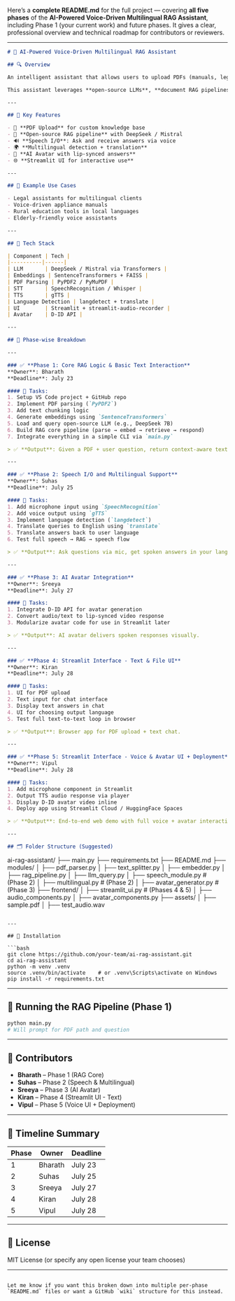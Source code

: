 Here’s a **complete README.md** for the full project — covering **all five phases** of the **AI-Powered Voice-Driven Multilingual RAG Assistant**, including Phase 1 (your current work) and future phases. It gives a clear, professional overview and technical roadmap for contributors or reviewers.

---

```markdown
# 🧠 AI-Powered Voice-Driven Multilingual RAG Assistant

## 🔍 Overview

An intelligent assistant that allows users to upload PDFs (manuals, legal docs, research papers), ask questions via **text or speech**, and receive answers **in multiple languages** — as text, voice, or AI-generated avatar video.

This assistant leverages **open-source LLMs**, **document RAG pipelines**, and **voice/multilingual support** for accessibility across diverse audiences.

---

## 🎯 Key Features

- 📄 **PDF Upload** for custom knowledge base
- 🧠 **Open-source RAG pipeline** with DeepSeek / Mistral
- 🔊 **Speech I/O**: Ask and receive answers via voice
- 🌍 **Multilingual detection + translation**
- 🧏 **AI Avatar with lip-synced answers**
- 🌐 **Streamlit UI for interactive use**

---

## 🧪 Example Use Cases

- Legal assistants for multilingual clients  
- Voice-driven appliance manuals  
- Rural education tools in local languages  
- Elderly-friendly voice assistants

---

## 🔧 Tech Stack

| Component | Tech |
|----------|------|
| LLM       | DeepSeek / Mistral via Transformers |
| Embeddings | SentenceTransformers + FAISS |
| PDF Parsing | PyPDF2 / PyMuPDF |
| STT       | SpeechRecognition / Whisper |
| TTS       | gTTS |
| Language Detection | langdetect + translate |
| UI        | Streamlit + streamlit-audio-recorder |
| Avatar    | D-ID API |

---

## 🧩 Phase-wise Breakdown

---

### ✅ **Phase 1: Core RAG Logic & Basic Text Interaction**  
**Owner**: Bharath  
**Deadline**: July 23

#### 📌 Tasks:
1. Setup VS Code project + GitHub repo  
2. Implement PDF parsing (`PyPDF2`)  
3. Add text chunking logic  
4. Generate embeddings using `SentenceTransformers`  
5. Load and query open-source LLM (e.g., DeepSeek 7B)  
6. Build RAG core pipeline (parse → embed → retrieve → respond)  
7. Integrate everything in a simple CLI via `main.py`

> ✅ **Output**: Given a PDF + user question, return context-aware text response using RAG.

---

### ✅ **Phase 2: Speech I/O and Multilingual Support**  
**Owner**: Suhas  
**Deadline**: July 25

#### 📌 Tasks:
1. Add microphone input using `SpeechRecognition`  
2. Add voice output using `gTTS`  
3. Implement language detection (`langdetect`)  
4. Translate queries to English using `translate`  
5. Translate answers back to user language  
6. Test full speech → RAG → speech flow

> ✅ **Output**: Ask questions via mic, get spoken answers in your language.

---

### ✅ **Phase 3: AI Avatar Integration**  
**Owner**: Sreeya  
**Deadline**: July 27

#### 📌 Tasks:
1. Integrate D-ID API for avatar generation  
2. Convert audio/text to lip-synced video response  
3. Modularize avatar code for use in Streamlit later

> ✅ **Output**: AI avatar delivers spoken responses visually.

---

### ✅ **Phase 4: Streamlit Interface - Text & File UI**  
**Owner**: Kiran  
**Deadline**: July 28

#### 📌 Tasks:
1. UI for PDF upload  
2. Text input for chat interface  
3. Display text answers in chat  
4. UI for choosing output language  
5. Test full text-to-text loop in browser

> ✅ **Output**: Browser app for PDF upload + text chat.

---

### ✅ **Phase 5: Streamlit Interface - Voice & Avatar UI + Deployment**  
**Owner**: Vipul  
**Deadline**: July 28

#### 📌 Tasks:
1. Add microphone component in Streamlit  
2. Output TTS audio response via player  
3. Display D-ID avatar video inline  
4. Deploy app using Streamlit Cloud / HuggingFace Spaces

> ✅ **Output**: End-to-end web demo with full voice + avatar interaction.

---

## 🗂️ Folder Structure (Suggested)

```

ai-rag-assistant/
├── main.py
├── requirements.txt
├── README.md
├── modules/
│   ├── pdf\_parser.py
│   ├── text\_splitter.py
│   ├── embedder.py
│   ├── rag\_pipeline.py
│   ├── llm\_query.py
│   ├── speech\_module.py         # (Phase 2)
│   ├── multilingual.py          # (Phase 2)
│   ├── avatar\_generator.py      # (Phase 3)
├── frontend/
│   ├── streamlit\_ui.py          # (Phases 4 & 5)
│   ├── audio\_components.py
│   ├── avatar\_components.py
├── assets/
│   ├── sample.pdf
│   ├── test\_audio.wav

````

---

## 🧱 Installation

```bash
git clone https://github.com/your-team/ai-rag-assistant.git
cd ai-rag-assistant
python -m venv .venv
source .venv/bin/activate    # or .venv\Scripts\activate on Windows
pip install -r requirements.txt
````

---

## 🧪 Running the RAG Pipeline (Phase 1)

```bash
python main.py
# Will prompt for PDF path and question
```

---

## 📌 Contributors

* **Bharath** – Phase 1 (RAG Core)
* **Suhas** – Phase 2 (Speech & Multilingual)
* **Sreeya** – Phase 3 (AI Avatar)
* **Kiran** – Phase 4 (Streamlit UI - Text)
* **Vipul** – Phase 5 (Voice UI + Deployment)

---

## 📅 Timeline Summary

| Phase | Owner   | Deadline |
| ----- | ------- | -------- |
| 1     | Bharath | July 23  |
| 2     | Suhas   | July 25  |
| 3     | Sreeya  | July 27  |
| 4     | Kiran   | July 28  |
| 5     | Vipul   | July 28  |

---

## 📣 License

MIT License (or specify any open license your team chooses)

---

```

Let me know if you want this broken down into multiple per-phase `README.md` files or want a GitHub `wiki` structure for this instead.
```
